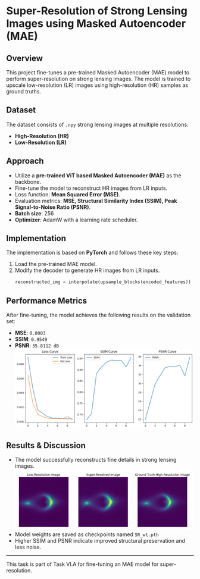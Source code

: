 # Super-Resolution of Strong Lensing Images using Masked Autoencoder (MAE)

## Overview
This project fine-tunes a pre-trained Masked Autoencoder (MAE) model to perform super-resolution on strong lensing images. The model is trained to upscale low-resolution (LR) images using high-resolution (HR) samples as ground truths.

## Dataset
The dataset consists of `.npy` strong lensing images at multiple resolutions:
- **High-Resolution (HR)**
- **Low-Resolution (LR)**


## Approach
- Utilize a **pre-trained ViT based Masked Autoencoder (MAE)** as the backbone.
- Fine-tune the model to reconstruct HR images from LR inputs.
- Loss function: **Mean Squared Error (MSE)**.
- Evaluation metrics: **MSE, Structural Similarity Index (SSIM), Peak Signal-to-Noise Ratio (PSNR)**.
- **Batch size**: 256
- **Optimizer**: AdamW with a learning rate scheduler.


## Implementation
The implementation is based on **PyTorch** and follows these key steps:
1. Load the pre-trained MAE model.
2. Modify the decoder to generate HR images from LR inputs.
    ```python
    reconstructed_img = interpolate(upsample_blocks(encoded_features))
    ```

## Performance Metrics
After fine-tuning, the model achieves the following results on the validation set:
- **MSE**: `0.0003`
- **SSIM**: `0.9549`
- **PSNR**: `35.8112 dB`
![Metrics Plot](./Epoch%20vs%20Loss,%20SSIM%20and%20PSNR.png)

## Results & Discussion
- The model successfully reconstructs fine details in strong lensing images.
![Upscaled Images](./Upscaled%20Images.png)
- Model weights are saved as checkpoints named `SR_wt.pth`
- Higher SSIM and PSNR indicate improved structural preservation and less noise.

---
This task is part of Task VI.A for fine-tuning an MAE model for super-resolution.

